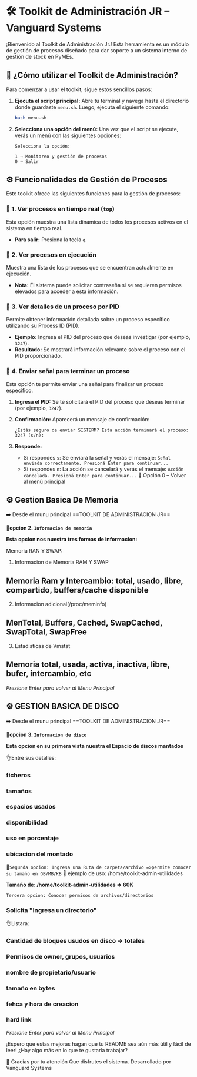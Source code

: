 # 🛠️ Toolkit de Administración JR – Vanguard Systems

¡Bienvenido al Toolkit de Administración Jr.! Esta herramienta es un módulo de gestión de procesos diseñado para dar soporte a un sistema interno de gestión de stock en PyMEs.

## 🚀 ¿Cómo utilizar el Toolkit de Administración?

Para comenzar a usar el toolkit, sigue estos sencillos pasos:

1.  **Ejecuta el script principal:** Abre tu terminal y navega hasta el directorio donde guardaste `menu.sh`. Luego, ejecuta el siguiente comando:

    ```bash
    bash menu.sh
    ```

2.  **Selecciona una opción del menú:** Una vez que el script se ejecute, verás un menú con las siguientes opciones:

    ```
    Selecciona la opción:

    1 → Monitoreo y gestión de procesos
    0 → Salir
    ```

## ⚙️ Funcionalidades de Gestión de Procesos

Este toolkit ofrece las siguientes funciones para la gestión de procesos:

### 🔹 1. Ver procesos en tiempo real (`top`)

Esta opción muestra una lista dinámica de todos los procesos activos en el sistema en tiempo real.

* **Para salir:** Presiona la tecla `q`.

### 🔹 2. Ver procesos en ejecución

Muestra una lista de los procesos que se encuentran actualmente en ejecución.

* **Nota:** El sistema puede solicitar contraseña si se requieren permisos elevados para acceder a esta información.

### 🔹 3. Ver detalles de un proceso por PID

Permite obtener información detallada sobre un proceso específico utilizando su Process ID (PID).

* **Ejemplo:** Ingresa el PID del proceso que deseas investigar (por ejemplo, `3247`).
* **Resultado:** Se mostrará información relevante sobre el proceso con el PID proporcionado.

### 🔹 4. Enviar señal para terminar un proceso

Esta opción te permite enviar una señal para finalizar un proceso específico.

1.  **Ingresa el PID:** Se te solicitará el PID del proceso que deseas terminar (por ejemplo, `3247`).
2.  **Confirmación:** Aparecerá un mensaje de confirmación:

    ```
    ¿Estás seguro de enviar SIGTERM? Esta acción terminará el proceso: 3247 (s/n):
    ```

3.  **Responde:**
    * Si respondes `s`: Se enviará la señal y verás el mensaje: `Señal enviada correctamente. Presioná Enter para continuar...`
    * Si respondes `n`: La acción se cancelará y verás el mensaje: `Acción cancelada. Presioná Enter para continuar...`
🔹 Opción 0 – Volver al menú principal

## ⚙️ Gestion Basica De Memoria

➡️ Desde el munu principal ==TOOLKIT DE ADMINISTRACION JR==

  🔹**opcion 2. `Informacion de memoria`**

   **Esta opcion nos nuestra tres formas de informacion:**

Memoria RAN Y SWAP: 

1. Informacion de Memoria RAM Y SWAP 
## Memoria Ram y Intercambio: total, usado, libre, compartido, buffers/cache disponible

2. Informacion adicional(/proc/meminfo)
## MenTotal, Buffers, Cached, SwapCached, SwapTotal, SwapFree

3. Estadisticas de Vmstat
## Memoria total, usada, activa, inactiva, libre, bufer, intercambio, etc

*Presione Enter para volver al Menu Principal*


## ⚙️ GESTION BASICA DE DISCO

➡️ Desde el munu principal ==TOOLKIT DE ADMINISTRACION JR==

🔹**opcion 3. `Informacion de disco`**

**Esta opcion en su primera vista nuestra el Espacio de discos mantados**

👌Entre sus detalles:
### ficheros
### tamaños
### espacios usados
### disponibilidad
### uso en porcentaje
### ubicacion del montado

🔹`Segunda opcion: Ingresa una Ruta de carpeta/archivo =>permite conocer su tamaño en GB/MB/KB`
🏹 ejemplo de uso: /home/toolkit-admin-utilidades

**Tamaño de: /home/toolkit-admin-utilidades => 60K**

`Tercera opcion: Conocer permisos de archivos/directorios`
### Solicita "Ingresa un directorio"

👌Listara:
### Cantidad de bloques usudos en disco => totales 
### Permisos de owner, grupos, usuarios
### nombre de propietario/usuario
### tamaño en bytes
### fehca y hora de creacion
### hard link

*Presione Enter para volver al Menu Principal*


¡Espero que estas mejoras hagan que tu README sea aún más útil y fácil de leer! ¿Hay algo más en lo que te gustaría trabajar?



🙏 Gracias por tu atención
Que disfrutes el sistema.
Desarrollado por Vanguard Systems
